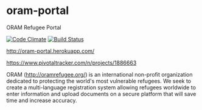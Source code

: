 # oram-portal
ORAM Refugee Portal

[![Code Climate](https://codeclimate.com/github/nhiquach/oram-portal/badges/gpa.svg)](https://codeclimate.com/github/nhiquach/oram-portal)
[![Build Status](https://travis-ci.org/nhiquach/oram-portal.svg?branch=master)](https://travis-ci.org/nhiquach/oram-portal)

http://oram-portal.herokuapp.com/

https://www.pivotaltracker.com/n/projects/1886663

ORAM (http://oramrefugee.org/) is an international non-profit organization dedicated to protecting the world's most vulnerable refugees. We seek to create a multi-language registration system allowing refugees worldwide to enter information and upload documents on a secure platform that will save time and increase accuracy.
